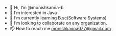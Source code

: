 - 👋 Hi, I’m @monishkanna-b
- 👀 I’m interested in Java
- 🌱 I’m currently learning B.sc(Software Systems)
- 💞️ I’m looking to collaborate on any organization.
- 📫 How to reach me monishkanna077@gmail.com

<!---
monishkanna-b/monishkanna-b is a ✨ special ✨ repository because its `README.md` (this file) appears on your GitHub profile.
You can click the Preview link to take a look at your changes.
--->
